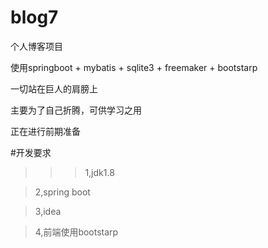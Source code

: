# blog7
个人博客项目

使用springboot + mybatis + sqlite3 + freemaker + bootstarp 

一切站在巨人的肩膀上

主要为了自己折腾，可供学习之用

正在进行前期准备

#开发要求
>>>1,jdk1.8

>2,spring boot 

>3,idea

>4,前端使用bootstarp
